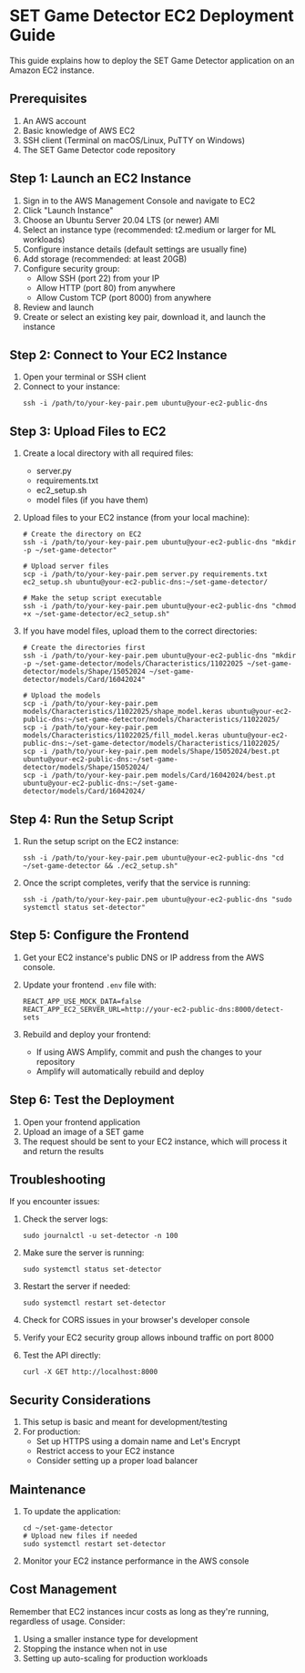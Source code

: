 
# SET Game Detector EC2 Deployment Guide

This guide explains how to deploy the SET Game Detector application on an Amazon EC2 instance.

## Prerequisites

1. An AWS account
2. Basic knowledge of AWS EC2
3. SSH client (Terminal on macOS/Linux, PuTTY on Windows)
4. The SET Game Detector code repository

## Step 1: Launch an EC2 Instance

1. Sign in to the AWS Management Console and navigate to EC2
2. Click "Launch Instance"
3. Choose an Ubuntu Server 20.04 LTS (or newer) AMI
4. Select an instance type (recommended: t2.medium or larger for ML workloads)
5. Configure instance details (default settings are usually fine)
6. Add storage (recommended: at least 20GB)
7. Configure security group:
   - Allow SSH (port 22) from your IP
   - Allow HTTP (port 80) from anywhere
   - Allow Custom TCP (port 8000) from anywhere
8. Review and launch
9. Create or select an existing key pair, download it, and launch the instance

## Step 2: Connect to Your EC2 Instance

1. Open your terminal or SSH client
2. Connect to your instance:
   ```
   ssh -i /path/to/your-key-pair.pem ubuntu@your-ec2-public-dns
   ```

## Step 3: Upload Files to EC2

1. Create a local directory with all required files:
   - server.py
   - requirements.txt
   - ec2_setup.sh
   - model files (if you have them)

2. Upload files to your EC2 instance (from your local machine):
   ```
   # Create the directory on EC2
   ssh -i /path/to/your-key-pair.pem ubuntu@your-ec2-public-dns "mkdir -p ~/set-game-detector"
   
   # Upload server files
   scp -i /path/to/your-key-pair.pem server.py requirements.txt ec2_setup.sh ubuntu@your-ec2-public-dns:~/set-game-detector/
   
   # Make the setup script executable
   ssh -i /path/to/your-key-pair.pem ubuntu@your-ec2-public-dns "chmod +x ~/set-game-detector/ec2_setup.sh"
   ```

3. If you have model files, upload them to the correct directories:
   ```
   # Create the directories first
   ssh -i /path/to/your-key-pair.pem ubuntu@your-ec2-public-dns "mkdir -p ~/set-game-detector/models/Characteristics/11022025 ~/set-game-detector/models/Shape/15052024 ~/set-game-detector/models/Card/16042024"

   # Upload the models
   scp -i /path/to/your-key-pair.pem models/Characteristics/11022025/shape_model.keras ubuntu@your-ec2-public-dns:~/set-game-detector/models/Characteristics/11022025/
   scp -i /path/to/your-key-pair.pem models/Characteristics/11022025/fill_model.keras ubuntu@your-ec2-public-dns:~/set-game-detector/models/Characteristics/11022025/
   scp -i /path/to/your-key-pair.pem models/Shape/15052024/best.pt ubuntu@your-ec2-public-dns:~/set-game-detector/models/Shape/15052024/
   scp -i /path/to/your-key-pair.pem models/Card/16042024/best.pt ubuntu@your-ec2-public-dns:~/set-game-detector/models/Card/16042024/
   ```

## Step 4: Run the Setup Script

1. Run the setup script on the EC2 instance:
   ```
   ssh -i /path/to/your-key-pair.pem ubuntu@your-ec2-public-dns "cd ~/set-game-detector && ./ec2_setup.sh"
   ```

2. Once the script completes, verify that the service is running:
   ```
   ssh -i /path/to/your-key-pair.pem ubuntu@your-ec2-public-dns "sudo systemctl status set-detector"
   ```

## Step 5: Configure the Frontend

1. Get your EC2 instance's public DNS or IP address from the AWS console.

2. Update your frontend `.env` file with:
   ```
   REACT_APP_USE_MOCK_DATA=false
   REACT_APP_EC2_SERVER_URL=http://your-ec2-public-dns:8000/detect-sets
   ```

3. Rebuild and deploy your frontend:
   - If using AWS Amplify, commit and push the changes to your repository
   - Amplify will automatically rebuild and deploy

## Step 6: Test the Deployment

1. Open your frontend application
2. Upload an image of a SET game
3. The request should be sent to your EC2 instance, which will process it and return the results

## Troubleshooting

If you encounter issues:

1. Check the server logs:
   ```
   sudo journalctl -u set-detector -n 100
   ```

2. Make sure the server is running:
   ```
   sudo systemctl status set-detector
   ```

3. Restart the server if needed:
   ```
   sudo systemctl restart set-detector
   ```

4. Check for CORS issues in your browser's developer console

5. Verify your EC2 security group allows inbound traffic on port 8000

6. Test the API directly:
   ```
   curl -X GET http://localhost:8000
   ```

## Security Considerations

1. This setup is basic and meant for development/testing
2. For production:
   - Set up HTTPS using a domain name and Let's Encrypt
   - Restrict access to your EC2 instance
   - Consider setting up a proper load balancer

## Maintenance

1. To update the application:
   ```
   cd ~/set-game-detector
   # Upload new files if needed
   sudo systemctl restart set-detector
   ```

2. Monitor your EC2 instance performance in the AWS console

## Cost Management

Remember that EC2 instances incur costs as long as they're running, regardless of usage. Consider:

1. Using a smaller instance type for development
2. Stopping the instance when not in use
3. Setting up auto-scaling for production workloads
